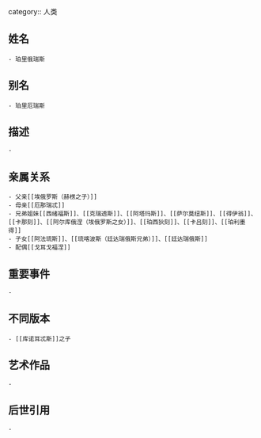 category:: 人类
## 姓名
	- 珀里俄瑞斯
## 别名
	- 珀里厄瑞斯
## 描述
	-
## 亲属关系
	- 父亲[[埃俄罗斯（赫楞之子）]]
	- 母亲[[厄那瑞忒]]
	- 兄弟姐妹[[西绪福斯]]、[[克瑞透斯]]、[[阿塔玛斯]]、[[萨尔莫纽斯]]、[[得伊翁]]、[[卡那刻]]、[[阿尔库俄涅（埃俄罗斯之女）]]、[[珀西狄刻]]、[[卡吕刻]]、[[珀利墨得]]
	- 子女[[阿法琉斯]]、[[琉喀波斯（廷达瑞俄斯兄弟）]]、[[廷达瑞俄斯]]
	- 配偶[[戈耳戈福涅]]
## 重要事件
	-
## 不同版本
	- [[库诺耳忒斯]]之子
## 艺术作品
	-
## 后世引用
	-
